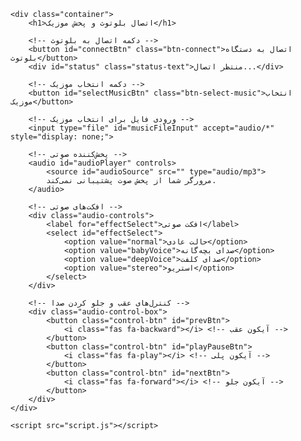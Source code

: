 <!DOCTYPE html>
<html lang="fa">
<head>
    <meta charset="UTF-8">
    <meta name="viewport" content="width=device-width, initial-scale=1.0">
    <title>اتصال بلوتوث و پخش موزیک</title>
    <link rel="stylesheet" href="style.css">
    <!-- اضافه کردن FontAwesome برای آیکون‌ها -->
    <link href="https://cdnjs.cloudflare.com/ajax/libs/font-awesome/6.0.0-beta3/css/all.min.css" rel="stylesheet">
</head>
<body>

    <div class="container">
        <h1>اتصال بلوتوث و پخش موزیک</h1>
        
        <!-- دکمه اتصال به بلوتوث -->
        <button id="connectBtn" class="btn-connect">اتصال به دستگاه بلوتوث</button>
        <div id="status" class="status-text">منتظر اتصال...</div>

        <!-- دکمه انتخاب موزیک -->
        <button id="selectMusicBtn" class="btn-select-music">انتخاب موزیک</button>

        <!-- ورودی فایل برای انتخاب موزیک -->
        <input type="file" id="musicFileInput" accept="audio/*" style="display: none;">

        <!-- پخش‌کننده صوتی -->
        <audio id="audioPlayer" controls>
            <source id="audioSource" src="" type="audio/mp3">
            مرورگر شما از پخش صوت پشتیبانی نمی‌کند.
        </audio>

        <!-- افکت‌های صوتی -->
        <div class="audio-controls">
            <label for="effectSelect">افکت صوتی</label>
            <select id="effectSelect">
                <option value="normal">حالت عادی</option>
                <option value="babyVoice">صدای بچه‌گانه</option>
                <option value="deepVoice">صدای کلفت</option>
                <option value="stereo">استریو</option>
            </select>
        </div>

        <!-- کنترل‌های عقب و جلو کردن صدا -->
        <div class="audio-control-box">
            <button class="control-btn" id="prevBtn">
                <i class="fas fa-backward"></i> <!-- آیکون عقب -->
            </button>
            <button class="control-btn" id="playPauseBtn">
                <i class="fas fa-play"></i> <!-- آیکون پلی -->
            </button>
            <button class="control-btn" id="nextBtn">
                <i class="fas fa-forward"></i> <!-- آیکون جلو -->
            </button>
        </div>
    </div>

    <script src="script.js"></script>
</body>
</html>
